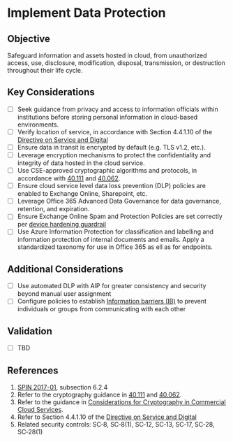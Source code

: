 # Implement Data Protection

## Objective

Safeguard information and assets hosted in cloud, from unauthorized access, use, disclosure, modification, disposal, transmission, or destruction throughout their life cycle.

## Key Considerations

* [ ] Seek guidance from privacy and access to information officials within institutions before storing personal information in cloud-based environments.
* [ ] Verify location of service, in accordance with Section 4.4.1.10 of the [Directive on Service and Digital](https://www.tbs-sct.gc.ca/pol/doc-eng.aspx?id=32601)
* [ ] Ensure data in transit is encrypted by default (e.g. TLS v1.2, etc.).
* [ ] Leverage encryption mechanisms to protect the confidentiality and integrity of data hosted in the cloud service.
* [ ] Use CSE-approved cryptographic algorithms and protocols, in accordance with [40.111](https://cyber.gc.ca/en/guidance/cryptographic-algorithms-unclassified-protected-and-protected-b-information-itsp40111) and [40.062](https://www.cse-cst.gc.ca/en/system/files/pdf_documents/itsp.40.062-eng.pdf).
* [ ] Ensure cloud service level data loss prevention (DLP) policies are enabled to Exchange Online, Sharepoint, etc.
* [ ] Leverage Office 365 Advanced Data Governance for data governance, retention, and expiration.
* [ ] Ensure Exchange Online Spam and Protection Policies are set correctly per [device hardening guardrail](EN/07_Perform-Device-Hardening.md)
* [ ] Use Azure Information Protection for classification and labelling and information protection of internal documents and emails. Apply a standardized taxonomy for use in Office 365 as ell as for endpoints.

## Additional Considerations

* [ ] Use automated DLP with AIP for greater consistency and security beyond manual user assignment
* [ ] Configure policies to establish [Information barriers (IB)](https://docs.microsoft.com/en-us/microsoftteams/information-barriers-in-teams) to prevent individuals or groups from communicating with each other

## Validation

* [ ] TBD

## References

1. [SPIN 2017-01](https://www.canada.ca/en/treasury-board-secretariat/services/access-information-privacy/security-identity-management/direction-secure-use-commercial-cloud-services-spin.html), subsection 6.2.4
2. Refer to the cryptography guidance in [40.111](https://cyber.gc.ca/en/guidance/cryptographic-algorithms-unclassified-protected-and-protected-b-information-itsp40111) and [40.062](https://www.cse-cst.gc.ca/en/system/files/pdf_documents/itsp.40.062-eng.pdf).
3. Refer to the guidance in [Considerations for Cryptography in Commercial Cloud Services](https://www.canada.ca/en/government/system/digital-government/modern-emerging-technologies/cloud-services/government-canada-consideration-use-cryptography-in-cloud.html).
4. Refer to Section 4.4.1.10 of the [Directive on Service and Digital](https://www.tbs-sct.gc.ca/pol/doc-eng.aspx?id=32601)
5. Related security controls: SC‑8, SC‑8(1), SC‑12, SC‑13, SC‑17, SC‑28, SC‑28(1)
